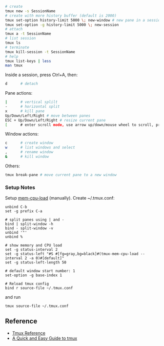 ```sh
# create
tmux new -s SessionName
# create with more history buffer (default is 2000)
tmux set-option history-limit 5000 \; new-window # new pane in a session
tmux set-option -g history-limit 5000 \; new-session
# attach
tmux a -t SessionName 
# list session
tmux ls 
# terminate
tmux kill-session -t SessionName 
# help
tmux list-keys | less 
man tmux
```
Inside a session, press Ctrl+A, then:
```sh
d      # detach
```
Pane actions:
```sh
|      # vertical splilt
-      # horizontal split
x      # kill pane
Up/Down/Left/Right # move between panes
ESC + Up/Down/Left/Right # resize current pane
[      # enter scroll mode, use arrow up/down/mouse wheel to scroll, press `q` to quit
```
Window actions:
```sh
c      # create window
w      # list windows and select
,      # rename window
&      # kill window
```
Others:
```sh
tmux break-pane # move current pane to a new window
```

### Setup Notes
Setup [mem-cpu-load](https://github.com/thewtex/tmux-mem-cpu-load) (manually).
Create ~/.tmux.conf:
```
unbind C-b
set -g prefix C-a

# split panes using | and -
bind | split-window -h
bind - split-window -v
unbind '"'
unbind %

# show memory and CPU load
set -g status-interval 2
set -g status-left "#S #[fg=gray,bg=black]#(tmux-mem-cpu-load --interval 2 -a 0)#[default]"
set -g status-left-length 50

# default window start number: 1
set-option -g base-index 1

# Reload tmux config
bind r source-file ~/.tmux.conf
```
and run
```sh
tmux source-file ~/.tmux.conf
```

## Reference
- [Tmux Reference](http://wiki.fast.ai/index.php/Tmux)
- [A Quick and Easy Guide to tmux](http://www.hamvocke.com/blog/a-quick-and-easy-guide-to-tmux/)
